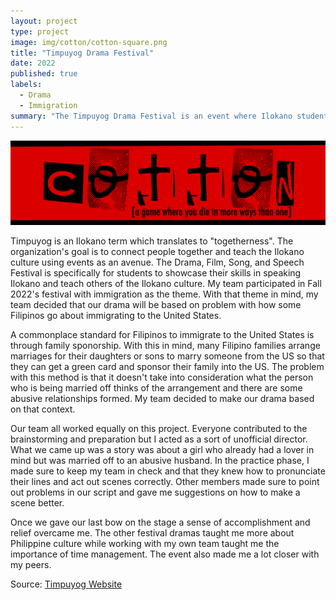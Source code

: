 ```yaml
---
layout: project
type: project
image: img/cotton/cotton-square.png
title: "Timpuyog Drama Festival"
date: 2022
published: true
labels:
  - Drama
  - Immigration
summary: "The Timpuyog Drama Festival is an event where Ilokano students create and act out a drama reflecting a theme related to the Philippines."
---
```


<img class="img-fluid" src="../img/cotton/cotton-header.png">

Timpuyog is an Ilokano term which translates to "togetherness". The organization's goal is to connect people together and teach the Ilokano culture using events as an avenue. The Drama, Film, Song, and Speech Festival is specifically for students to showcase their skills in speaking Ilokano and teach others of the Ilokano culture. My team participated in Fall 2022's festival with immigration as the theme. With that theme in mind, my team decided that our drama will be based on problem with how some Filipinos go about immigrating to the United States. 

A commonplace standard for Filipinos to immigrate to the United States is through family sponorship. With this in mind, many Filipino families arrange marriages for their daughters or sons to marry someone from the US so that they can get a green card and sponsor their family into the US. The problem with this method is that it doesn't take into consideration what the person who is being married off thinks of the arrangement and there are some abusive relationships formed. My team decided to make our drama based on that context.

Our team all worked equally on this project. Everyone contributed to the brainstorming and preparation but I acted as a sort of unofficial director. What we came up was a story was about a girl who already had a lover in mind but was married off to an abusive husband. In the practice phase, I made sure to keep my team in check and that they knew how to pronunciate their lines and act out scenes correctly. Other members made sure to point out problems in our script and gave me suggestions on how to make a scene better.

Once we gave our last bow on the stage a sense of accomplishment and relief overcame me. The other festival dramas taught me more about Philippine culture while working with my own team taught me the importance of time management. The event also made me a lot closer with my peers.



Source: <a href="https://manoa.hawaii.edu/rio/timpuyog/About.html"><i class="large github icon "></i>Timpuyog Website</a>
